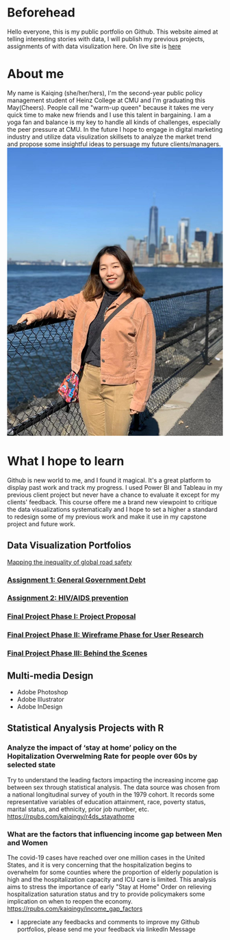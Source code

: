 # Beforehead

Hello everyone, this is my public portfolio on Github. This website aimed at telling interesting stories with data, I will publish my previous projects, assignments of with data visulization here. On live site is [here](https://kaiqingy.github.io/kaiqingy_repository/)

# About me

My name is Kaiqing (she/her/hers), I'm the second-year public policy management student of Heinz College at CMU and I'm graduating this May(Cheers). People call me "warm-up queen" because it takes me very quick time to make new friends and I use this talent in bargaining. I am a yoga fan and balance is my key to handle all kinds of challenges, especially the peer pressure at CMU. In the future I hope to engage in digital marketing industry and utilize data visulization skillsets to analyze the market trend and propose some insightful ideas to persuage my future clients/managers. 
![last mini at governor island in NYC](NYC19Fall.jpeg)

# What I hope to learn

Github is new world to me, and I found it magical. It's a great platform to display past work and track my progress. I used Power BI and Tableau in my previous client project but never have a chance to evaluate it except for my clients' feedback. This course offere me a brand new viewpoint to critique the data visualizations systematically and I hope to set a higher a standard to redesign some of my previous work and make it use in my capstone project and future work.

## Data Visualization Portfolios
[Mapping the inequality of global road safety](https://carnegiemellon.shorthandstories.com/pedestrians-safety-matters/index.html) 
### [Assignment 1: General Government Debt](/dataviz2.md)
### [Assignment 2: HIV/AIDS prevention](/dataviz3.md)
### [Final Project Phase I: Project Proposal](/Proposal.md)
### [Final Project Phase II: Wireframe Phase for User Research](/Wireframe.md)
### [Final Project Phase III: Behind the Scenes](/Final_Presentation.md)

## Multi-media Design
+ Adobe Photoshop
+ Adobe Illustrator
+ Adobe InDesign

## Statistical Anyalysis Projects with R
### Analyze the impact of ‘stay at home’ policy on the Hopitalization Overwelming Rate for people over 60s by selected state
Try to understand the leading factors impacting the increasing income gap between sex through statistical analysis. The data source was chosen from a national longitudinal survey of youth in the 1979 cohort. It records some representative variables of education attainment, race, poverty status, marital status, and ethnicity, prior job number, etc.
https://rpubs.com/kaiqingy/r4ds_stayathome

### What are the factors that influencing income gap between Men and Women
The covid-19 cases have reached over one million cases in the United States, and it is very concerning that the hospitalization begins to overwhelm for some counties where the proportion of elderly population is high and the hospitalization capacity and ICU care is limited. This analysis aims to stress the importance of early "Stay at Home" Order on relieving hospitalization saturation status and try to provide policymakers some implication on when to reopen the economy.
https://rpubs.com/kaiqingy/income_gap_factors

+ I appreciate any feedbacks and comments to improve my Github portfolios, please send me your feedback via linkedIn Message







